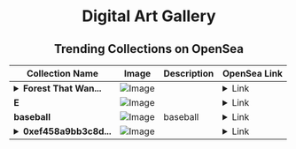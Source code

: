 <div align="center">

# Digital Art Gallery

## Trending Collections on OpenSea

| Collection Name                       | Image                                                                                     | Description                       | OpenSea Link                                                                                          |
|---------------------------------------|-------------------------------------------------------------------------------------------|-----------------------------------|--------------------------------------------------------------------------------------------------------|
| **<details><summary>Forest That Wan...</summary>Forest That Wandered</details>** | ![Image](https://i.seadn.io/s/raw/files/0a5f7de51852654e0f936d9de43a1fc5.jpg?w=500&auto=format?w=200&auto=format) |  | <details><summary>Link</summary>[Forest That Wandered](https://opensea.io/collection/forest-that-wandered)</details> |
| **E** | ![Image](https://i.seadn.io/s/raw/files/d2444d4a22b8d7f8f8604e9029550488.jpg?w=500&auto=format?w=200&auto=format) |  | <details><summary>Link</summary>[E](https://opensea.io/collection/e-1935)</details> |
| **baseball** | ![Image](https://i.seadn.io/s/raw/files/2ec3fe214aff2471105442474de55657.png?w=500&auto=format?w=200&auto=format) | baseball | <details><summary>Link</summary>[baseball](https://opensea.io/collection/baseball-48)</details> |
| **<details><summary>0xef458a9bb3c8d...</summary>0xef458a9bb3c8d36b94c7b3f77fc2848faadb3e8c</details>** | ![Image](https://i.seadn.io/s/raw/files/2dc0d538030fb7dd545f7220e6e23bbe.jpg?w=500&auto=format?w=200&auto=format) |  | <details><summary>Link</summary>[0xef458a9bb3c8d36b94c7b3f77fc2848faadb3e8c](https://opensea.io/collection/0xef458a9bb3c8d36b94c7b3f77fc2848faadb3e8c)</details> |

</div>